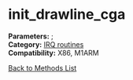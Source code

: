 # init_drawline_cga

**Parameters:** ;  
**Category:** [IRQ routines](../categories/irq_routines.md)  
**Compatibility:** X86, M1ARM  


[Back to Methods List](../../SUMMARY.md)
